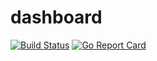 # dashboard
[![Build Status](https://travis-ci.org/xiaosongluo/dashboard.svg?branch=master)](https://travis-ci.org/xiaosongluo/dashboard)
[![Go Report Card](https://goreportcard.com/badge/github.com/xiaosongluo/dashboard)](https://goreportcard.com/report/github.com/xiaosongluo/dashboard)